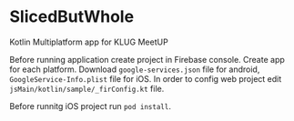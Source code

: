 # SlicedButWhole
Kotlin Multiplatform app for KLUG MeetUP

Before running application create project in Firebase console. Create app for each platform. Download `google-services.json` file for android, `GoogleService-Info.plist` file for iOS.
In order to config web project edit `jsMain/kotlin/sample/_firConfig.kt` file.

Before runnitg iOS project run `pod install`.
